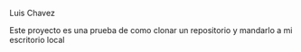 Luis Chavez 

Este proyecto es una prueba de como clonar un repositorio y mandarlo a mi escritorio local 
